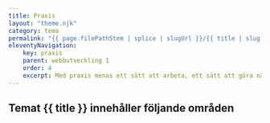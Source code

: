 ```yaml
---
title: Praxis
layout: "theme.njk"
category: tema
permalink: "{{ page.filePathStem | splice | slugUrl }}/{{ title | slug }}.html"
eleventyNavigation:
    key: praxis
    parent: webbutveckling 1
    order: 4
    excerpt: Med praxis menas ett sätt att arbeta, ett sätt att göra något på
---
```

## Temat {{ title }} innehåller följande områden
